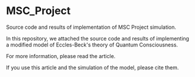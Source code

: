 # MSC_Project
Source code and results of implementation of MSC Project simulation.

In this repository, we attached the source code and results of implementing a modified model of Eccles-Beck's theory of Quantum Consciousness.

For more information, please read the article.

If you use this article and the simulation of the model, please cite them.
